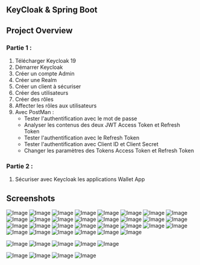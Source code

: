 ## KeyCloak & Spring Boot

## Project Overview

### Partie 1 :

1. Télécharger Keycloak 19
2. Démarrer Keycloak
3. Créer un compte Admin
4. Créer une Realm
5. Créer un client à sécuriser
6. Créer des utilisateurs
7. Créer des rôles
8. Affecter les rôles aux utilisateurs
9. Avec PostMan :
   - Tester l'authentification avec le mot de passe
   - Analyser les contenus des deux JWT Access Token et Refresh Token
   - Tester l'authentification avec le Refresh Token
   - Tester l'authentification avec Client ID et Client Secret
   - Changer les paramètres des Tokens Access Token et Refresh Token

### Partie 2 :

1. Sécuriser avec Keycloak les applications Wallet App

## Screenshots

![Image](screenes/1.png)
![Image](screenes/2.png)
![Image](screenes/3.png)
![Image](screenes/4.png)
![Image](screenes/5.png)
![Image](screenes/6.png)
![Image](screenes/7.png)
![Image](screenes/8.png)
![Image](screenes/9.png)
![Image](screenes/10.png)
![Image](screenes/11.png)
![Image](screenes/12.png)
![Image](screenes/13.png)
![Image](screenes/14.png)
![Image](screenes/15.png)
![Image](screenes/16.png)
![Image](screenes/17.png)
![Image](screenes/18.png)
![Image](screenes/19.png)
![Image](screenes/20.png)
![Image](screenes/21.png)
![Image](screenes/22.png)
![Image](screenes/23.png)
![Image](screenes/24.png)
![Image](screenes/25.png)
![Image](screenes/26.png)
![Image](screenes/27.png)
![Image](screenes/28.png)
![Image](screenes/29.png)
![Image](screenes/30.png)

![Image](screenes/31.png)
![Image](screenes/32.png)
![Image](screenes/33.png)
![Image](screenes/34.png)
![Image](screenes/35.png)

![Image](screenes/36.png)
![Image](screenes/37.png)
![Image](screenes/38.png)
![Image](screenes/39.png)
